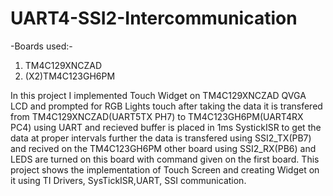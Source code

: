 # UART4-SSI2-Intercommunication

-Boards used:-
  1) TM4C129XNCZAD 
  2) (X2)TM4C123GH6PM
  
In this project I implemented Touch Widget on TM4C129XNCZAD QVGA LCD and prompted for RGB Lights touch after taking the data it is transfered 
from TM4C129XNCZAD(UART5TX PH7) to TM4C123GH6PM(UART4RX PC4) using UART and recieved buffer is placed in 1ms SystickISR to get the data at proper intervals further the data is transfered using  SSI2_TX(PB7) and recived on the TM4C123GH6PM other board using SSI2_RX(PB6) and LEDS are turned on this board with command given on the first board.
This project shows the implementation of Touch Screen and creating Widget on it using TI Drivers, SysTickISR,UART, SSI communication. 
